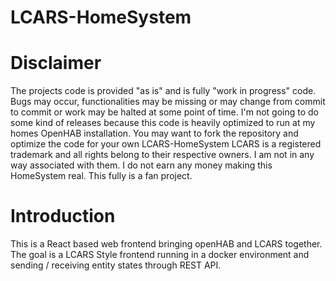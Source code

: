 # LCARS-HomeSystem

# Disclaimer
The projects code is provided "as is" and is fully "work in progress" code. Bugs may occur, functionalities may be missing or may change from commit to commit or work may be halted at some point of time. I'm not going to do some kind of releases because this code is heavily optimized to run at my homes OpenHAB installation. You may want to fork the repository and optimize the code for your own LCARS-HomeSystem
LCARS is a registered trademark and all rights belong to their respective owners. I am not in any way associated with them. I do not earn any money making this HomeSystem real.
This fully is a fan project.

# Introduction
This is a React based web frontend bringing openHAB and LCARS together. The goal is a LCARS Style frontend running in a docker environment and sending / receiving entity states through REST API.
